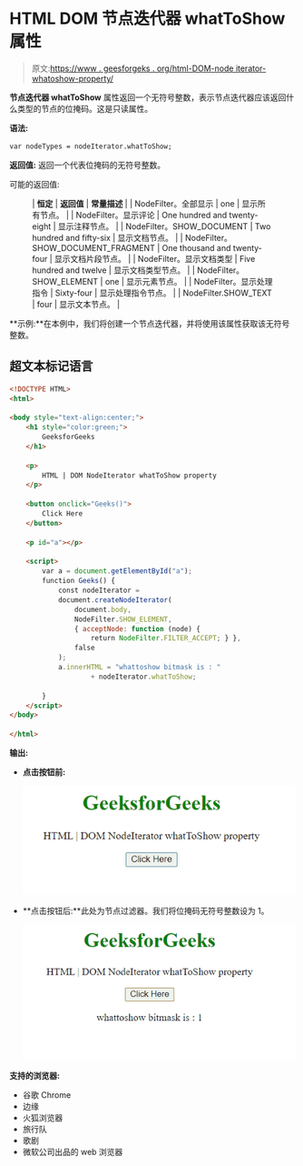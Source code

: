 # HTML DOM 节点迭代器 whatToShow 属性

> 原文:[https://www . geesforgeks . org/html-DOM-node iterator-whatoshow-property/](https://www.geeksforgeeks.org/html-dom-nodeiterator-whattoshow-property/)

**节点迭代器 whatToShow** 属性返回一个无符号整数，表示节点迭代器应该返回什么类型的节点的位掩码。这是只读属性。

**语法:**

```html
var nodeTypes = nodeIterator.whatToShow;
```

**返回值:** 返回一个代表位掩码的无符号整数。

可能的返回值:

<figure class="table">

| **恒定** | **返回值** | **常量描述** |
| NodeFilter。全部显示 | one | 显示所有节点。 |
| NodeFilter。显示评论 | One hundred and twenty-eight | 显示注释节点。 |
| NodeFilter。SHOW_DOCUMENT | Two hundred and fifty-six | 显示文档节点。 |
| NodeFilter。SHOW_DOCUMENT_FRAGMENT | One thousand and twenty-four | 显示文档片段节点。 |
| NodeFilter。显示文档类型 | Five hundred and twelve | 显示文档类型节点。 |
| NodeFilter。SHOW_ELEMENT | one | 显示元素节点。 |
| NodeFilter。显示处理指令 | Sixty-four | 显示处理指令节点。 |
| NodeFilter.SHOW_TEXT | four | 显示文本节点。 |

</figure>

**示例:**在本例中，我们将创建一个节点迭代器，并将使用该属性获取该无符号整数。

## 超文本标记语言

```html
<!DOCTYPE HTML>
<html>

<body style="text-align:center;">
    <h1 style="color:green;">
        GeeksforGeeks
    </h1>

    <p>
        HTML | DOM NodeIterator whatToShow property
    </p>

    <button onclick="Geeks()">
        Click Here
    </button>

    <p id="a"></p>

    <script>
        var a = document.getElementById("a");
        function Geeks() {
            const nodeIterator = 
            document.createNodeIterator(
                document.body,
                NodeFilter.SHOW_ELEMENT,
                { acceptNode: function (node) { 
                    return NodeFilter.FILTER_ACCEPT; } },
                false
            );
            a.innerHTML = "whattoshow bitmask is : "
                    + nodeIterator.whatToShow;

        }
    </script>
</body>

</html>
```

**输出:**

*   **点击按钮前:**

    ![](img/121011a45d2b72f66aaf88292bfb7c67.png)

*   **点击按钮后:**此处为节点过滤器。我们将位掩码无符号整数设为 1。

    ![](img/d4877715fbf40c1cbb400d5fb9e6cd2e.png)

**支持的浏览器:**

*   谷歌 Chrome
*   边缘
*   火狐浏览器
*   旅行队
*   歌剧
*   微软公司出品的 web 浏览器